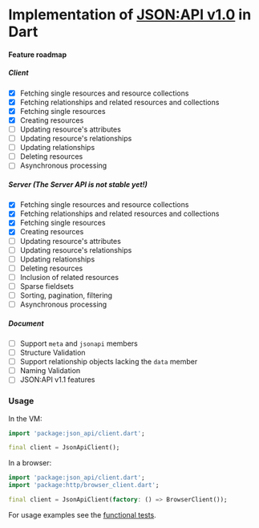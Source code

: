 # Implementation of [JSON:API v1.0](http://jsonapi.org) in Dart

#### Feature roadmap
##### Client
- [x] Fetching single resources and resource collections
- [x] Fetching relationships and related resources and collections
- [x] Fetching single resources
- [x] Creating resources
- [ ] Updating resource's attributes
- [ ] Updating resource's relationships
- [ ] Updating relationships
- [ ] Deleting resources
- [ ] Asynchronous processing 

##### Server (The Server API is not stable yet!)
- [x] Fetching single resources and resource collections
- [x] Fetching relationships and related resources and collections
- [x] Fetching single resources
- [x] Creating resources
- [ ] Updating resource's attributes
- [ ] Updating resource's relationships
- [ ] Updating relationships
- [ ] Deleting resources
- [ ] Inclusion of related resources 
- [ ] Sparse fieldsets 
- [ ] Sorting, pagination, filtering
- [ ] Asynchronous processing 

##### Document
- [ ] Support `meta` and `jsonapi` members
- [ ] Structure Validation
- [ ] Support relationship objects lacking the `data` member
- [ ] Naming Validation
- [ ] JSON:API v1.1 features

### Usage
In the VM:
```dart
import 'package:json_api/client.dart';

final client = JsonApiClient();
```

In a browser:
```dart
import 'package:json_api/client.dart';
import 'package:http/browser_client.dart';

final client = JsonApiClient(factory: () => BrowserClient());
```

For usage examples see the [functional tests](https://github.com/f3ath/json-api-dart/tree/master/test/functional).